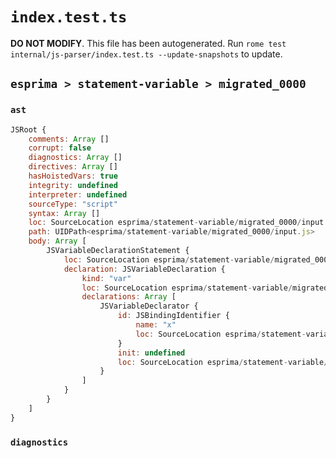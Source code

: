 # `index.test.ts`

**DO NOT MODIFY**. This file has been autogenerated. Run `rome test internal/js-parser/index.test.ts --update-snapshots` to update.

## `esprima > statement-variable > migrated_0000`

### `ast`

```javascript
JSRoot {
	comments: Array []
	corrupt: false
	diagnostics: Array []
	directives: Array []
	hasHoistedVars: true
	integrity: undefined
	interpreter: undefined
	sourceType: "script"
	syntax: Array []
	loc: SourceLocation esprima/statement-variable/migrated_0000/input.js 1:0-2:0
	path: UIDPath<esprima/statement-variable/migrated_0000/input.js>
	body: Array [
		JSVariableDeclarationStatement {
			loc: SourceLocation esprima/statement-variable/migrated_0000/input.js 1:0-1:5
			declaration: JSVariableDeclaration {
				kind: "var"
				loc: SourceLocation esprima/statement-variable/migrated_0000/input.js 1:0-1:5
				declarations: Array [
					JSVariableDeclarator {
						id: JSBindingIdentifier {
							name: "x"
							loc: SourceLocation esprima/statement-variable/migrated_0000/input.js 1:4-1:5 (x)
						}
						init: undefined
						loc: SourceLocation esprima/statement-variable/migrated_0000/input.js 1:4-1:5
					}
				]
			}
		}
	]
}
```

### `diagnostics`

```

```
